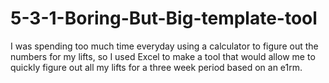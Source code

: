 # 5-3-1-Boring-But-Big-template-tool
I was spending too much time everyday using a calculator to figure out the numbers for my lifts, so I used Excel to make a tool that would allow me to quickly figure out all my lifts for a three week period based on an e1rm.
